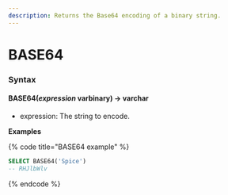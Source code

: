 ```yaml
---
description: Returns the Base64 encoding of a binary string.
---
```


# BASE64

### Syntax <a href="#syntax" id="syntax"></a>

#### BASE64(_expression_ varbinary) → varchar <a href="#base64expression-varbinary--varchar" id="base64expression-varbinary--varchar"></a>

* expression: The string to encode.

**Examples**

{% code title="BASE64 example" %}
```sql
SELECT BASE64('Spice')
-- RHJlbWlv
```
{% endcode %}
